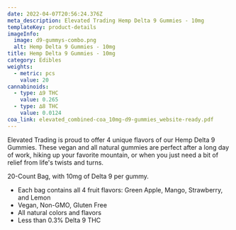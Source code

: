 ```yaml
---
date: 2022-04-07T20:56:24.376Z
meta_description: Elevated Trading Hemp Delta 9 Gummies - 10mg
templateKey: product-details
imageInfo:
  image: d9-gummys-combo.png
  alt: Hemp Delta 9 Gummies - 10mg
title: Hemp Delta 9 Gummies - 10mg
category: Edibles
weights:
  - metric: pcs
    value: 20
cannabinoids:
  - type: ∆9 THC
    value: 0.265
  - type: ∆8 THC
    value: 0.0124
coa_link: elevated_combined-coa_10mg-d9-gummies_website-ready.pdf
---
```

Elevated Trading is proud to offer 4 unique flavors of our Hemp Delta 9 Gummies. These vegan and all natural gummies are perfect after a long day of work, hiking up your favorite mountain, or when you just need a bit of relief from life's twists and turns. 

20-Count Bag, with 10mg of Delta 9 per gummy.



* Each bag contains all 4 fruit flavors: Green Apple, Mango, Strawberry, and Lemon
* Vegan, Non-GMO, Gluten Free
* All natural colors and flavors
* Less than 0.3% Delta 9 THC